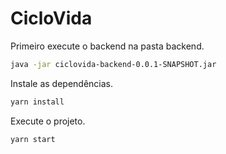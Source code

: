 # CicloVida

Primeiro execute o backend na pasta backend.

```sh
java -jar ciclovida-backend-0.0.1-SNAPSHOT.jar
```

Instale as dependências.

```sh
yarn install
```

Execute o projeto.

```sh
yarn start
```